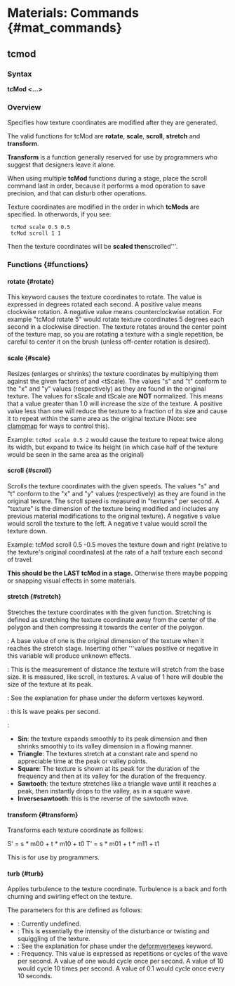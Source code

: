 # Materials: Commands {#mat_commands}
## tcmod
### Syntax

**tcMod <func> &lt;…&gt;**

### Overview

Specifies how texture coordinates are modified after they are generated.

The valid functions for tcMod are **rotate**, **scale**, **scroll**,
**stretch** and **transform**.

**Transform** is a function generally reserved for use by programmers
who suggest that designers leave it alone.

When using multiple **tcMod** functions during a stage, place the scroll
command last in order, because it performs a mod operation to save
precision, and that can disturb other operations.

Texture coordinates are modified in the order in which **tcMods** are
specified. In otherwords, if you see:

```
 tcMod scale 0.5 0.5
 tcMod scroll 1 1
```

Then the texture coordinates will be **scaled then**scrolled'''.

### Functions {#functions}

#### rotate <degrees per per second> {#rotate}

This keyword causes the texture coordinates to rotate. The value is
expressed in degrees rotated each second. A positive value means
clockwise rotation. A negative value means counterclockwise rotation.
For example "tcMod rotate 5" would rotate texture coordinates 5 degrees
each second in a clockwise direction. The texture rotates around the
center point of the texture map, so you are rotating a texture with a
single repetition, be careful to center it on the brush (unless
off-center rotation is desired).

#### scale <sScale> <tScale> {#scale}

Resizes (enlarges or shrinks) the texture coordinates by multiplying
them against the given factors of <sScale> and &lt;tScale). The values
"s" and "t" conform to the "x" and "y" values (respectively) as they are
found in the original texture. The values for sScale and tScale are
**NOT** normalized. This means that a value greater than 1.0 will
increase the size of the texture. A positive value less than one will
reduce the texture to a fraction of its size and cause it to repeat
within the same area as the original texture (Note: see
[clampmap](clampmap) for ways to control
this).

Example: `tcMod scale 0.5 2` would cause the texture to repeat twice
along its width, but expand to twice its height (in which case half of
the texture would be seen in the same area as the original)

#### scroll <sSpeed> <tSpeed> {#scroll}

Scrolls the texture coordinates with the given speeds. The values "s"
and "t" conform to the "x" and "y" values (respectively) as they are
found in the original texture. The scroll speed is measured in
"textures" per second. A "texture" is the dimension of the texture being
modified and includes any previous material modifications to the
original texture). A negative s value would scroll the texture to the
left. A negative t value would scroll the texture down.

Example: tcMod scroll 0.5 -0.5 moves the texture down and right
(relative to the texture's original coordinates) at the rate of a half
texture each second of travel.

**This should be the LAST tcMod in a stage.** Otherwise there maybe
popping or snapping visual effects in some materials.

#### stretch <func> <base> <amplitude> <phase> <frequency> {#stretch}

Stretches the texture coordinates with the given function. Stretching is
defined as stretching the texture coordinate away from the center of the
polygon and then compressing it towards the center of the polygon.

**<base>**: A base value of one is the original dimension of the texture
when it reaches the stretch stage. Inserting other '''values positive or
negative in this variable will produce unknown effects.

**<amplitude>**: This is the measurement of distance the texture will
stretch from the base size. It is measured, like scroll, in textures. A
value of 1 here will double the size of the texture at its peak.

**<phase>**: See the explanation for phase under the deform vertexes
keyword.

**<frequency>**: this is wave peaks per second.

**<func>**:

-   **Sin**: the texture expands smoothly to its peak dimension and then
    shrinks smoothly to its valley dimension in a flowing manner.
-   **Triangle**: The textures stretch at a constant rate and spend no
    appreciable time at the peak or valley points.
-   **Square**: The texture is shown at its peak for the duration of the
    frequency and then at its valley for the duration of the frequency.
-   **Sawtooth**: the texture stretches like a triangle wave until it
    reaches a peak, then instantly drops to the valley, as in a square
    wave.
-   **Inversesawtooth**: this is the reverse of the sawtooth wave.

#### transform <m00> <m01> <m10> <m11> <t0> <t1> {#transform}

Transforms each texture coordinate as follows:

S' = s \* m00 + t \* m10 + t0 T' = s \* m01 + t \* m11 + t1

This is for use by programmers.

#### turb <base> <amplitude> <phase> <freq> {#turb}

Applies turbulence to the texture coordinate. Turbulence is a back and
forth churning and swirling effect on the texture.

The parameters for this are defined as follows:

-   **<base>**: Currently undefined.
-   **<amplitude>**: This is essentially the intensity of the
    disturbance or twisting and squiggling of the texture.
-   **<phase>**: See the explanation for phase under the
    [deformvertexes](DeformVertexes)
    keyword.
-   **<freq>**: Frequency. This value is expressed as repetitions or
    cycles of the wave per second. A value of one would cycle once per
    second. A value of 10 would cycle 10 times per second. A value of
    0.1 would cycle once every 10 seconds.